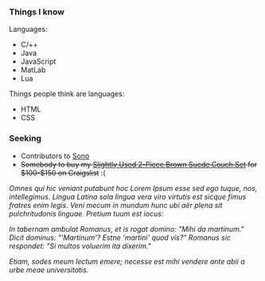 ### Things I know

Languages:

* C/++
* Java
* JavaScript
* MatLab
* Lua

Things people think are languages:

* HTML
* CSS

### Seeking

* Contributors to [Sono](https://github.com/Nallantli/Sono)
* ~~Somebody to buy my [Slightly Used 2-Piece Brown Suede Couch Set](https://gainesville.craigslist.org/fuo/d/gainesville-slightly-used-brown-suede-2/7164198720.html) for \$100-\$150 on Craigslist~~ :(

_Omnes qui hic veniant putabunt hoc Lorem Ipsum esse sed ego tuque, nos, intellegimus. Lingua Latina sola lingua vera viro virtutis est sicque fimus fratres enim legis. Veni mecum in mundum hunc ubi aër plena sit pulchritudonis linguae. Pretium tuum est iocus:_

_In tabernam ambulat Romanus, et is rogat domino: "Mihi da martinum." Dicit dominus: "'Martinum'? Estne 'martini' quod vis?" Romanus sic respondet: "Si multos voluerim ita dixerim."_

_Etiam, sodes meum lectum emere; necesse est mihi vendere ante abii a urbe meae universitatis._
